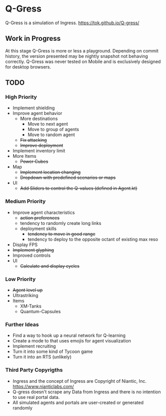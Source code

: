 # Q-Gress

Q-Gress is a simulation of Ingress.
https://tok.github.io/Q-gress/

## Work in Progress

At this stage Q-Gress is more or less a playground. 
Depending on commit history, the version presented may be nightly snapshot not behaving correctly.
Q-Gress was never tested on Mobile and is exclusively designed for desktop browsers.

## TODO

### High Priority
- Implement shielding
- Improve agent behavior
  * More destinations
    * Move to next agent
    * Move to group of agents
    * Move to random agent
  * ~~Fix attacking~~
  * ~~Improve deployment~~
- Implement inventory limit
- More Items
  * ~~Power Cubes~~
- Map
  * ~~Implement location changing~~
  * ~~Dropdown with predefined scenarios or maps~~
- UI
  * ~~Add Sliders to control the Q-values (defined in Agent.kt)~~

### Medium Priority
- Improve agent characteristics
  * ~~action preferences~~
  * tendency to randomly create long links
  * deployment skills
    * ~~tendency to move in good range~~
    * tendency to deploy to the opposite octant of existing max reso
- Display FPS
- ~~Implement glyphing~~
- Improved controls
- UI
  * ~~Calculate and display cycles~~

### Low Priority
- ~~Agent level up~~
- Ultrastriking
- Items
  * XM-Tanks
  * Quantum-Capsules

### Further Ideas
- Find a way to hook up a neural network for Q-learning
- Create a mode to that uses emojis for agent visualization
- Implement recruiting
- Turn it into some kind of Tycoon game
- Turn it into an RTS (unlikely)

### Third Party Copyrigths

- Ingress and the concept of Ingress are Copyright of Niantic, Inc. https://www.nianticlabs.com/
- Q-gress doesn't scrape any Data from Ingress and there is no intention to use real portal data.
- All simulated agents and portals are user-created or generated randomly
